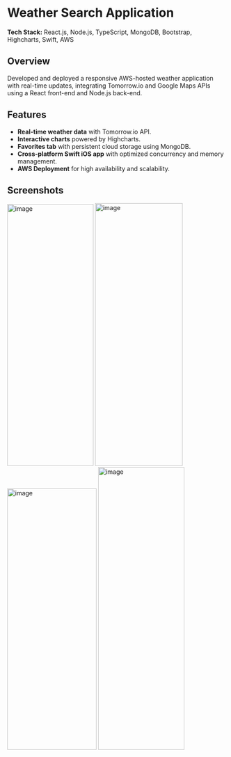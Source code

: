 
# Weather Search Application

**Tech Stack:** React.js, Node.js, TypeScript, MongoDB, Bootstrap, Highcharts, Swift, AWS

## Overview
Developed and deployed a responsive AWS-hosted weather application with real-time updates, integrating Tomorrow.io and Google Maps APIs using a React front-end and Node.js back-end.

## Features
- **Real-time weather data** with Tomorrow.io API.
- **Interactive charts** powered by Highcharts.
- **Favorites tab** with persistent cloud storage using MongoDB.
- **Cross-platform Swift iOS app** with optimized concurrency and memory management.
- **AWS Deployment** for high availability and scalability.

## Screenshots

<img width="198" height="602" alt="image" src="https://github.com/user-attachments/assets/fafd69b4-7eb7-4eae-933a-4aa805baadfb" />
<img width="201" height="604" alt="image" src="https://github.com/user-attachments/assets/4cb3577d-774b-43b4-9c1d-226a9c5fb316" />
<img width="205" height="601" alt="image" src="https://github.com/user-attachments/assets/6dcd4e62-d8d9-430a-985f-3e73389f46c9" />
<img width="198" height="650" alt="image" src="https://github.com/user-attachments/assets/d9f1ede5-5155-4866-858e-cb2e20297e4a" />
